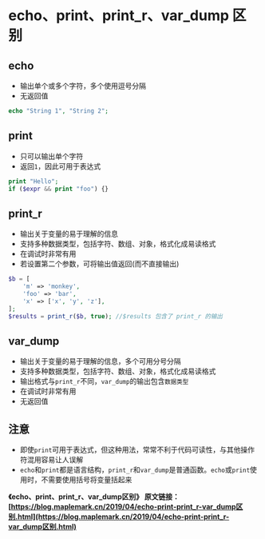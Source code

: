 # echo、print、print_r、var_dump 区别

## echo

- 输出单个或多个字符，多个使用逗号分隔
- 无返回值

```php
echo "String 1", "String 2";
```

## print

- 只可以输出单个字符
- 返回`1`，因此可用于表达式

```php
print "Hello";
if ($expr && print "foo") {}
```

## print_r

- 输出关于变量的易于理解的信息
- 支持多种数据类型，包括字符、数组、对象，格式化成易读格式
- 在调试时非常有用
- 若设置第二个参数，可将输出值返回(而不直接输出)

```php
$b = [
	'm' => 'monkey',
	'foo' => 'bar',
	'x' => ['x', 'y', 'z'],
];
$results = print_r($b, true); //$results 包含了 print_r 的输出
```

## var_dump

- 输出关于变量的易于理解的信息，多个可用分号分隔
- 支持多种数据类型，包括字符、数组、对象，格式化成易读格式
- 输出格式与`print_r`不同，`var_dump`的输出包含`数据类型`
- 在调试时非常有用
- 无返回值

## 注意

- 即使`print`可用于表达式，但这种用法，常常不利于代码可读性，与其他操作符混用容易让人误解
- `echo`和`print`都是语言结构，`print_r`和`var_dump`是普通函数。`echo`或`print`使用时，不需要使用括号将变量括起来

**《echo、print、print_r、var_dump区别》 原文链接：[https://blog.maplemark.cn/2019/04/echo-print-print_r-var_dump区别.html](https://blog.maplemark.cn/2019/04/echo-print-print_r-var_dump区别.html)**